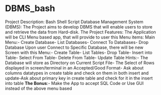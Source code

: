 # DBMS_bash
Project Description: 
Bash Shell Script Database Management System (DBMS):
 The Project aims to develop DBMS that will enable users to store and
 retrieve the data from Hard-disk.
 The Project Features:
 The Application will be CLI Menu based app, that will provide to user
 this Menu items:
 Main Menu:- Create Database- List Databases- Connect To Databases- Drop Database
 Upon user Connect to Specific Database, there will be new Screen with
 this Menu:- Create Table- List Tables- Drop Table- Insert into Table- Select From Table- Delete From Table- Update Table
 Hints:- The Database will store as Directory on Current Script File- The Select of Rows displayed in screen/terminal in an Accepted/Good
 Format- Ask about columns datatypes in create table and check on them in both
 insert and update-Ask about primary key in create table and check for it in the insert
 into table
 **The Bonus**:- Make the App to accept SQL Code or Use GUI instead of the above menu
 based
